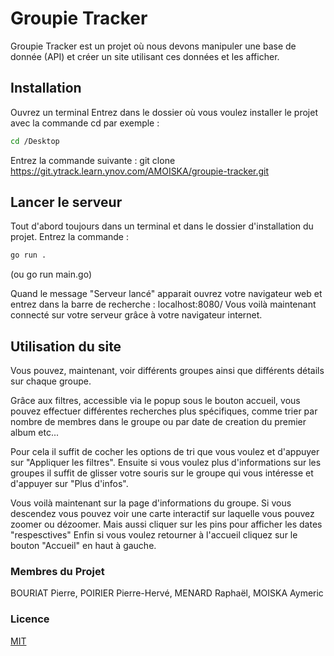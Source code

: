 # Groupie Tracker

Groupie Tracker est un projet où nous devons manipuler une base de donnée (API) et créer un site 
utilisant ces données et les afficher.

## Installation 

Ouvrez un terminal
Entrez dans le dossier où vous voulez installer le projet avec la commande cd
par exemple :

```bash
cd /Desktop
```

Entrez la commande suivante :
git clone  <https://git.ytrack.learn.ynov.com/AMOISKA/groupie-tracker.git>

## Lancer le serveur

Tout d'abord toujours dans un terminal et dans le dossier d'installation
du projet.
Entrez la commande :

```bash
go run .
```

(ou go run main.go)

Quand le message "Serveur lancé" apparait ouvrez votre navigateur web
et entrez dans la barre de recherche :
localhost:8080/
Vous voilà maintenant connecté sur votre serveur grâce à votre navigateur internet. 

## Utilisation du site

Vous pouvez, maintenant, voir différents groupes ainsi que différents détails sur chaque groupe.

Grâce aux filtres, accessible via le popup sous le bouton accueil, vous pouvez effectuer différentes 
recherches plus spécifiques, comme trier par nombre de membres dans le groupe 
ou par date de creation du premier album etc...

Pour cela il suffit de cocher les options de tri que vous voulez et d'appuyer sur 
"Appliquer les filtres".
Ensuite si vous voulez plus d'informations sur les groupes
il suffit de glisser votre souris sur le groupe qui vous intéresse
et d'appuyer sur "Plus d'infos".

Vous voilà maintenant sur la page d'informations du groupe. 
Si vous descendez vous pouvez voir une carte interactif
sur laquelle vous pouvez zoomer ou dézoomer.
Mais aussi cliquer sur les pins pour afficher les dates "respesctives"
Enfin si vous voulez retourner à l'accueil 
cliquez sur le bouton "Accueil" en haut à gauche. 

### Membres du Projet

BOURIAT Pierre, POIRIER Pierre-Hervé, MENARD Raphaël, MOISKA Aymeric

### Licence

[MIT](https://choosealicense.com/licenses/mit/)